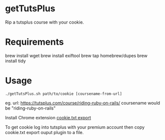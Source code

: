 getTutsPlus
===========

Rip a tutsplus course with your cookie.

Requirements
===========

brew install wget
brew install exiftool
brew tap homebrew/dupes
brew install tidy

Usage
===========

```
./getTutsPlus.sh path/to/cookie [coursename-from-url]
```
eg. url: https://tutsplus.com/course/riding-ruby-on-rails/ 
coursename would be "riding-ruby-on-rails"

Install Chrome extension [cookie.txt export](https://chrome.google.com/webstore/detail/cookietxt-export/lopabhfecdfhgogdbojmaicoicjekelh "Chrome Extension: cookie.txt export")

To get cookie log into tutsplus with your premium account then copy cookie.txt export ouput plugin to a file.

